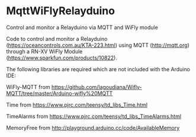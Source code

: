 # MqttWiFlyRelayduino
Control and monitor a Relayduino via MQTT and WiFly module

Code to control and monitor a Relayduino (https://oceancontrols.com.au/KTA-223.html) using MQTT (http://mqtt.org) through a RN-XV WiFly Module (https://www.sparkfun.com/products/10822).

The following libraries are required which are not included with the Arduino IDE:

WiFly-MQTT from https://github.com/lagoudiana/Wifly-MQTT/tree/master/Arduino-wifly%20MQTT

Time from https://www.pjrc.com/teensy/td_libs_Time.html

TimeAlarms from https://www.pjrc.com/teensy/td_libs_TimeAlarms.html

MemoryFree from http://playground.arduino.cc/code/AvailableMemory

